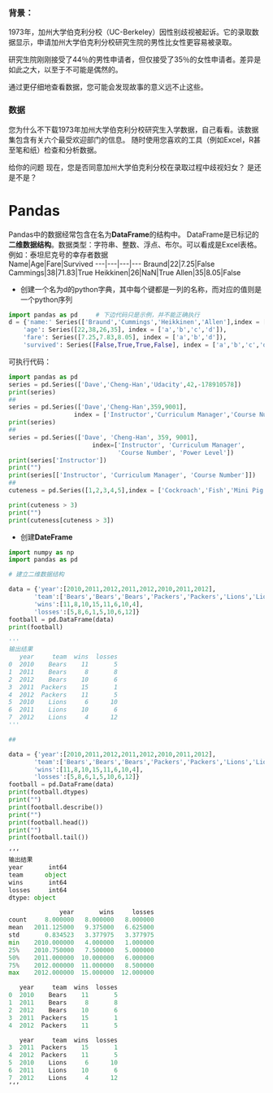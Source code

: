 ### 背景：
1973年，加州大学伯克利分校（UC-Berkeley）因性别歧视被起诉。它的录取数据显示，申请加州大学伯克利分校研究生院的男性比女性更容易被录取。

研究生院刚刚接受了44％的男性申请者，但仅接受了35％的女性申请者。差异是如此之大，以至于不可能是偶然的。

通过更仔细地查看数据，您可能会发现故事的意义远不止这些。

### 数据
您为什么不下载1973年加州大学伯克利分校研究生入学数据，自己看看。该数据集包含有关六个最受欢迎部门的信息。
随时使用您喜欢的工具（例如Excel，R甚至笔和纸）检查和分析数据。

给你的问题
现在，您是否同意加州大学伯克利分校在录取过程中歧视妇女？
是还是不是？

# Pandas
Pandas中的数据经常包含在名为**DataFrame**的结构中。
DataFrame是已标记的**二维数据结构**。数据类型：字符串、整数、浮点、布尔。可以看成是Excel表格。
例如：泰坦尼克号的幸存者数据  
Name|Age|Fare|Survived
---|---|---|---
Braund|22|7.25|False
Cammings|38|71.83|True
Heikkinen|26|NaN|True
Allen|35|8.05|False

- 创建一个名为d的python字典，其中每个键都是一列的名称，而对应的值则是一个python序列
```python
import pandas as pd     # 下边代码只是示例，并不能正确执行
d = {'name:' Series(['Braund','Cummings','Heikkinen','Allen'],index = ['a','b','c','d']),
    'age': Series([22,38,26,35], index = ['a','b','c','d']),
    'fare': Series([7.25,7.83,8.05], index = ['a','b','d']),
    'survived': Series([False,True,True,False], index = ['a','b','c','d'])}
```
可执行代码：
```python
import pandas as pd
series = pd.Series(['Dave','Cheng-Han','Udacity',42,-178910578])
print(series)
##
series = pd.Series(['Dave','Cheng-Han',359,9001],
                  index = ['Instructor','Curriculum Manager','Course Number','Power Level'])
print(series)
##
series = pd.Series(['Dave', 'Cheng-Han', 359, 9001],
                       index=['Instructor', 'Curriculum Manager',
                              'Course Number', 'Power Level'])
print(series['Instructor'])
print("")
print(series[['Instructor', 'Curriculum Manager', 'Course Number']])
##
cuteness = pd.Series([1,2,3,4,5],index = ['Cockroach','Fish','Mini Pig','Puppy','Kitten'])

print(cuteness > 3)
print("")
print(cuteness[cuteness > 3])
```
- 创建**DateFrame**
```python
import numpy as np
import pandas as pd

# 建立二维数据结构

data = {'year':[2010,2011,2012,2011,2012,2010,2011,2012],
       'team':['Bears','Bears','Bears','Packers','Packers','Lions','Lions','Lions'],
       'wins':[11,8,10,15,11,6,10,4],
       'losses':[5,8,6,1,5,10,6,12]}
football = pd.DataFrame(data)
print(football)

'''
输出结果
   year     team  wins  losses
0  2010    Bears    11       5
1  2011    Bears     8       8
2  2012    Bears    10       6
3  2011  Packers    15       1
4  2012  Packers    11       5
5  2010    Lions     6      10
6  2011    Lions    10       6
7  2012    Lions     4      12
'''

##

data = {'year':[2010,2011,2012,2011,2012,2010,2011,2012],
       'team':['Bears','Bears','Bears','Packers','Packers','Lions','Lions','Lions'],
       'wins':[11,8,10,15,11,6,10,4],
       'losses':[5,8,6,1,5,10,6,12]}
football = pd.DataFrame(data)
print(football.dtypes)
print("")
print(football.describe())
print("")
print(football.head())
print("")
print(football.tail())

‘’‘
输出结果
year       int64
team      object
wins       int64
losses     int64
dtype: object

              year       wins     losses
count     8.000000   8.000000   8.000000
mean   2011.125000   9.375000   6.625000
std       0.834523   3.377975   3.377975
min    2010.000000   4.000000   1.000000
25%    2010.750000   7.500000   5.000000
50%    2011.000000  10.000000   6.000000
75%    2012.000000  11.000000   8.500000
max    2012.000000  15.000000  12.000000

   year     team  wins  losses
0  2010    Bears    11       5
1  2011    Bears     8       8
2  2012    Bears    10       6
3  2011  Packers    15       1
4  2012  Packers    11       5

   year     team  wins  losses
3  2011  Packers    15       1
4  2012  Packers    11       5
5  2010    Lions     6      10
6  2011    Lions    10       6
7  2012    Lions     4      12
’‘’
```

